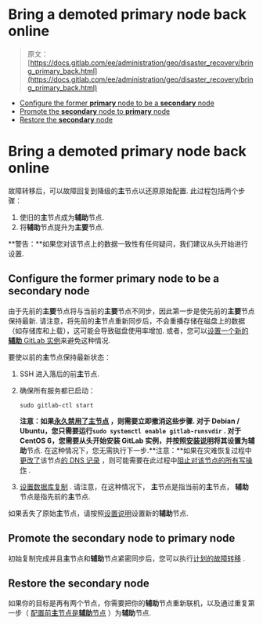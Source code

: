 # Bring a demoted primary node back online

> 原文：[https://docs.gitlab.com/ee/administration/geo/disaster_recovery/bring_primary_back.html](https://docs.gitlab.com/ee/administration/geo/disaster_recovery/bring_primary_back.html)

*   [Configure the former **primary** node to be a **secondary** node](#configure-the-former-primary-node-to-be-a-secondary-node)
*   [Promote the **secondary** node to **primary** node](#promote-the-secondary-node-to-primary-node)
*   [Restore the **secondary** node](#restore-the-secondary-node)

# Bring a demoted primary node back online[](#bring-a-demoted-primary-node-back-online-premium-only "Permalink")

故障转移后，可以故障回复到降级的**主**节点以还原原始配置. 此过程包括两个步骤：

1.  使旧的**主**节点成为**辅助**节点.
2.  将**辅助**节点提升为**主要**节点.

**警告：**如果您对该节点上的数据一致性有任何疑问，我们建议从头开始进行设置.

## Configure the former **primary** node to be a **secondary** node[](#configure-the-former-primary-node-to-be-a-secondary-node "Permalink")

由于先前的**主要**节点将与当前的**主要**节点不同步，因此第一步是使先前的**主要**节点保持最新. 请注意，将先前的**主**节点重新同步后，不会重播存储在磁盘上的数据（如存储库和上载），这可能会导致磁盘使用率增加. 或者，您可以[设置一个新的**辅助** GitLab 实例](../replication/index.html#setup-instructions)来避免这种情况.

要使以前的**主**节点保持最新状态：

1.  SSH 进入落后的前**主**节点.
2.  确保所有服务都已启动：

    ```
    sudo gitlab-ctl start 
    ```

    **注意：**如果[永久禁用了**主**节点](index.html#step-2-permanently-disable-the-primary-node) ，则需要立即撤消这些步骤. 对于 Debian / Ubuntu，您只需要运行`sudo systemctl enable gitlab-runsvdir` . 对于 CentOS 6，您需要从头开始安装 GitLab 实例，并按照[安装说明](../replication/index.html#setup-instructions)将其设置为**辅助**节点. 在这种情况下，您无需执行下一步.**注意：**如果在灾难恢复过程中[更改了](index.html#step-4-optional-updating-the-primary-domain-dns-record)该节点[的 DNS 记录](index.html#step-4-optional-updating-the-primary-domain-dns-record) ，则可能需要在此过程中[阻止对该节点的所有写操作](planned_failover.html#prevent-updates-to-the-primary-node) .
3.  [设置数据库复制](../replication/database.html) . 请注意，在这种情况下， **主**节点是指当前的**主**节点， **辅助**节点是指先前的**主**节点.

如果丢失了原始**主**节点，请按照[设置说明](../replication/index.html#setup-instructions)设置新的**辅助**节点.

## Promote the **secondary** node to **primary** node[](#promote-the-secondary-node-to-primary-node "Permalink")

初始复制完成并且**主**节点和**辅助**节点紧密同步后，您可以执行[计划的故障转移](planned_failover.html) .

## Restore the **secondary** node[](#restore-the-secondary-node "Permalink")

如果你的目标是再有两个节点，你需要把你的**辅助**节点重新联机，以及通过重复第一步（ [配置前**主**节点是**辅助**节点](#configure-the-former-primary-node-to-be-a-secondary-node) ）为**辅助**节点.